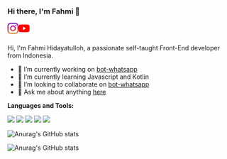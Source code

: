 ### Hi there, I'm Fahmi 👋

<a href="https://instagram.com/fahmicog">
  <img align="left" alt="Fahmi Hdytllah | Instagram" width="25px" src="https://github.com/fahmicog/fahmicog/raw/main/assets/instagram.png" />
</a>
<a href="https://instagram.com/fahmicog">
  <img align="left" alt="Fahmi Hdytllah | Instagram" width="25px" src="https://github.com/fahmicog/fahmicog/raw/main/assets/youtube.png" />
</a>

<br />
<br />

Hi, I'm Fahmi Hidayatulloh, a passionate self-taught Front-End developer from Indonesia.

- 🔭 I’m currently working on [bot-whatsapp](https://github.com/fahmicog/fambot)
- 🌱 I’m currently learning Javascript and Kotlin
- 👯 I’m looking to collaborate on [bot-whatsapp](https://github.com/fahmicog/fambot)
- 💬 Ask me about anything [here](https://github.com/fahmicog/fahmicog/issues)

**Languages and Tools:**  

<code><img src="https://img.shields.io/badge/-JavaScript-black?style=flat-square&logo=javascript" /></code>
<code><img src="https://img.shields.io/badge/-Node.js-black?style=flat-square&logo=Node.js" /></code>
<code><img src="https://img.shields.io/badge/-HTML5-black?style=flat-square&logo=html5&logoColor=e34f26" /></code>
<code><img src="https://img.shields.io/badge/-CSS3-black?style=flat-square&logo=css3&logoColor=1572b6" /></code>
<code><img src="https://img.shields.io/badge/-Python-black?style=flat-square&logo=python" /></code>


![Anurag's GitHub stats](https://github-readme-stats.vercel.app/api?username=fahmicog&show_icons=true&theme=tokyonight)

![Anurag's GitHub stats](https://github-readme-stats.vercel.app/api/top-langs/?username=fahmicog&theme=tokyonight&hide_border=false&layout=compact)
